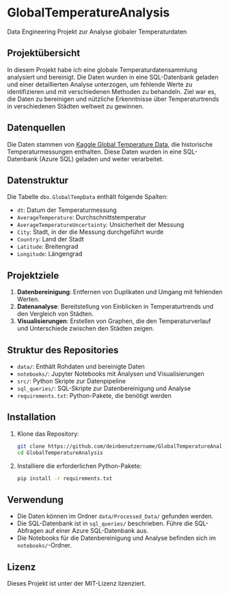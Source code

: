 # GlobalTemperatureAnalysis
Data Engineering Projekt zur Analyse globaler Temperaturdaten

## Projektübersicht
In diesem Projekt habe ich eine globale Temperaturdatensammlung analysiert und bereinigt. Die Daten wurden in eine SQL-Datenbank geladen und einer detaillierten Analyse unterzogen, um fehlende Werte zu identifizieren und mit verschiedenen Methoden zu behandeln. Ziel war es, die Daten zu bereinigen und nützliche Erkenntnisse über Temperaturtrends in verschiedenen Städten weltweit zu gewinnen.

## Datenquellen
Die Daten stammen von [Kaggle Global Temperature Data](https://www.kaggle.com), die historische Temperaturmessungen enthalten. Diese Daten wurden in eine SQL-Datenbank (Azure SQL) geladen und weiter verarbeitet.

## Datenstruktur
Die Tabelle `dbo.GlobalTempData` enthält folgende Spalten:

- `dt`: Datum der Temperaturmessung
- `AverageTemperature`: Durchschnittstemperatur
- `AverageTemperatureUncertainty`: Unsicherheit der Messung
- `City`: Stadt, in der die Messung durchgeführt wurde
- `Country`: Land der Stadt
- `Latitude`: Breitengrad
- `Longitude`: Längengrad

## Projektziele

1. **Datenbereinigung**: Entfernen von Duplikaten und Umgang mit fehlenden Werten.
2. **Datenanalyse**: Bereitstellung von Einblicken in Temperaturtrends und den Vergleich von Städten.
3. **Visualisierungen**: Erstellen von Graphen, die den Temperaturverlauf und Unterschiede zwischen den Städten zeigen.

## Struktur des Repositories

- `data/`: Enthält Rohdaten und bereinigte Daten
- `notebooks/`: Jupyter Notebooks mit Analysen und Visualisierungen
- `src/`: Python Skripte zur Datenpipeline
- `sql_queries/`: SQL-Skripte zur Datenbereinigung und Analyse
- `requirements.txt`: Python-Pakete, die benötigt werden

## Installation

1. Klone das Repository:
    ```bash
    git clone https://github.com/deinbenutzername/GlobalTemperatureAnalysis.git
    cd GlobalTemperatureAnalysis
    ```

2. Installiere die erforderlichen Python-Pakete:
    ```bash
    pip install -r requirements.txt
    ```

## Verwendung

- Die Daten können im Ordner `data/Processed_Data/` gefunden werden.
- Die SQL-Datenbank ist in `sql_queries/` beschrieben. Führe die SQL-Abfragen auf einer Azure SQL-Datenbank aus.
- Die Notebooks für die Datenbereinigung und Analyse befinden sich im `notebooks/`-Ordner.

## Lizenz
Dieses Projekt ist unter der MIT-Lizenz lizenziert.
